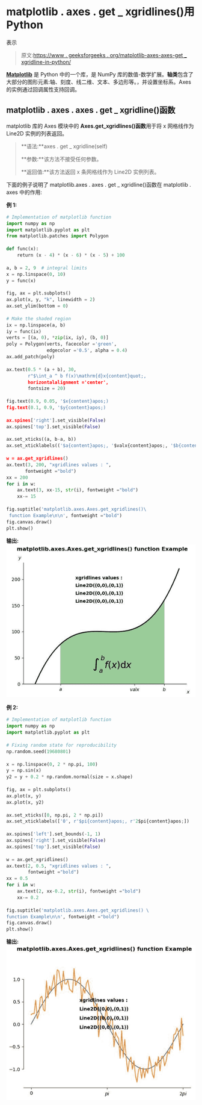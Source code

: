 # matplotlib . axes . get _ xgridlines()用 Python

表示

> 原文:[https://www . geeksforgeeks . org/matplotlib-axes-axes-get _ xgridline-in-python/](https://www.geeksforgeeks.org/matplotlib-axes-axes-get_xgridlines-in-python/)

**[Matplotlib](https://www.geeksforgeeks.org/python-introduction-matplotlib/)** 是 Python 中的一个库，是 NumPy 库的数值-数学扩展。**轴类**包含了大部分的图形元素:轴、刻度、线二维、文本、多边形等。，并设置坐标系。Axes 的实例通过回调属性支持回调。

## matplotlib . axes . axes . get _ xgridline()函数

matplotlib 库的 Axes 模块中的 **Axes.get_xgridlines()函数**用于将 x 网格线作为 Line2D 实例的列表返回。

> **语法:**axes . get _ xgridline(self)
> 
> **参数:**该方法不接受任何参数。
> 
> **返回值:**该方法返回 x 条网格线作为 Line2D 实例列表。

下面的例子说明了 matplotlib.axes . axes . get _ xgridline()函数在 matplotlib . axes 中的作用:

**例 1:**

```py
# Implementation of matplotlib function
import numpy as np
import matplotlib.pyplot as plt
from matplotlib.patches import Polygon

def func(x):
    return (x - 4) * (x - 6) * (x - 5) + 100

a, b = 2, 9  # integral limits
x = np.linspace(0, 10)
y = func(x)

fig, ax = plt.subplots()
ax.plot(x, y, "k", linewidth = 2)
ax.set_ylim(bottom = 0)

# Make the shaded region
ix = np.linspace(a, b)
iy = func(ix)
verts = [(a, 0), *zip(ix, iy), (b, 0)]
poly = Polygon(verts, facecolor ='green',
               edgecolor ='0.5', alpha = 0.4)
ax.add_patch(poly)

ax.text(0.5 * (a + b), 30, 
        r"$\int_a ^ b f(x)\mathrm{d}x{content}quot;,
        horizontalalignment ='center', 
        fontsize = 20)

fig.text(0.9, 0.05, '$x{content}apos;)
fig.text(0.1, 0.9, '$y{content}apos;)

ax.spines['right'].set_visible(False)
ax.spines['top'].set_visible(False)

ax.set_xticks((a, b-a, b))
ax.set_xticklabels(('$a{content}apos;, '$valx{content}apos;, '$b{content}apos;))

w = ax.get_xgridlines()
ax.text(3, 200, "xgridlines values : ",
       fontweight ="bold")
xx = 200
for i in w:
    ax.text(3, xx-15, str(i), fontweight ="bold")
    xx-= 15

fig.suptitle('matplotlib.axes.Axes.get_xgridlines()\
 function Example\n\n', fontweight ="bold")
fig.canvas.draw()
plt.show()
```

**输出:**
![](img/6c866118cee7802c768deb6e3514c5b7.png)

**例 2:**

```py
# Implementation of matplotlib function
import numpy as np
import matplotlib.pyplot as plt

# Fixing random state for reproducibility
np.random.seed(19680801)

x = np.linspace(0, 2 * np.pi, 100)
y = np.sin(x)
y2 = y + 0.2 * np.random.normal(size = x.shape)

fig, ax = plt.subplots()
ax.plot(x, y)
ax.plot(x, y2)

ax.set_xticks([0, np.pi, 2 * np.pi])
ax.set_xticklabels(['0', r'$pi{content}apos;, r'2$pi{content}apos;])

ax.spines['left'].set_bounds(-1, 1)
ax.spines['right'].set_visible(False)
ax.spines['top'].set_visible(False)

w = ax.get_xgridlines()
ax.text(2, 0.5, "xgridlines values : ",
        fontweight ="bold")
xx = 0.5
for i in w:
    ax.text(2, xx-0.2, str(i), fontweight ="bold")
    xx-= 0.2

fig.suptitle('matplotlib.axes.Axes.get_xgridlines() \
function Example\n\n', fontweight ="bold")
fig.canvas.draw()
plt.show()
```

**输出:**
![](img/6ebfc3a9e71a7a920e4e1386ba4d4dde.png)